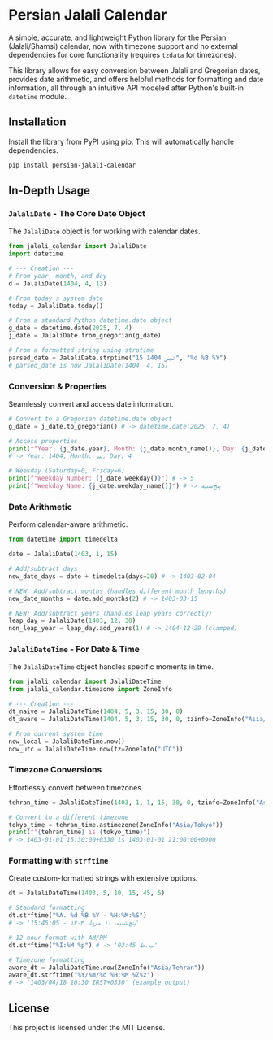 # Persian Jalali Calendar

A simple, accurate, and lightweight Python library for the Persian (Jalali/Shamsi) calendar, now with timezone support and no external dependencies for core functionality (requires `tzdata` for timezones).

This library allows for easy conversion between Jalali and Gregorian dates, provides date arithmetic, and offers helpful methods for formatting and date information, all through an intuitive API modeled after Python's built-in `datetime` module.

## Installation

Install the library from PyPI using pip. This will automatically handle dependencies.

```bash
pip install persian-jalali-calendar
```

## In-Depth Usage

### `JalaliDate` - The Core Date Object

The `JalaliDate` object is for working with calendar dates.

```python
from jalali_calendar import JalaliDate
import datetime

# --- Creation ---
# From year, month, and day
d = JalaliDate(1404, 4, 13)

# From today's system date
today = JalaliDate.today()

# From a standard Python datetime.date object
g_date = datetime.date(2025, 7, 4)
j_date = JalaliDate.from_gregorian(g_date)

# From a formatted string using strptime
parsed_date = JalaliDate.strptime("15 تیر 1404", "%d %B %Y")
# parsed_date is now JalaliDate(1404, 4, 15)
```

### Conversion & Properties

Seamlessly convert and access date information.

```python
# Convert to a Gregorian datetime.date object
g_date = j_date.to_gregorian() # -> datetime.date(2025, 7, 4)

# Access properties
print(f"Year: {j_date.year}, Month: {j_date.month_name()}, Day: {j_date.day}")
# -> Year: 1404, Month: تیر, Day: 4

# Weekday (Saturday=0, Friday=6)
print(f"Weekday Number: {j_date.weekday()}") # -> 5
print(f"Weekday Name: {j_date.weekday_name()}") # -> پنج‌شنبه
```

### Date Arithmetic

Perform calendar-aware arithmetic.

```python
from datetime import timedelta

date = JalaliDate(1403, 1, 15)

# Add/subtract days
new_date_days = date + timedelta(days=20) # -> 1403-02-04

# NEW: Add/subtract months (handles different month lengths)
new_date_months = date.add_months(2) # -> 1403-03-15

# NEW: Add/subtract years (handles leap years correctly)
leap_day = JalaliDate(1403, 12, 30)
non_leap_year = leap_day.add_years(1) # -> 1404-12-29 (clamped)
```

### `JalaliDateTime` - For Date & Time

The `JalaliDateTime` object handles specific moments in time.

```python
from jalali_calendar import JalaliDateTime
from jalali_calendar.timezone import ZoneInfo

# --- Creation ---
dt_naive = JalaliDateTime(1404, 5, 3, 15, 30, 0)
dt_aware = JalaliDateTime(1404, 5, 3, 15, 30, 0, tzinfo=ZoneInfo("Asia/Tehran"))

# From current system time
now_local = JalaliDateTime.now()
now_utc = JalaliDateTime.now(tz=ZoneInfo("UTC"))
```

### Timezone Conversions

Effortlessly convert between timezones.

```python
tehran_time = JalaliDateTime(1403, 1, 1, 15, 30, 0, tzinfo=ZoneInfo("Asia/Tehran"))

# Convert to a different timezone
tokyo_time = tehran_time.astimezone(ZoneInfo("Asia/Tokyo"))
print(f"{tehran_time} is {tokyo_time}")
# -> 1403-01-01 15:30:00+0330 is 1403-01-01 21:00:00+0900
```

### Formatting with `strftime`

Create custom-formatted strings with extensive options.

```python
dt = JalaliDateTime(1403, 5, 10, 15, 45, 5)

# Standard formatting
dt.strftime("%A، %d %B %Y - %H:%M:%S")
# -> 'پنج‌شنبه، ۱۰ مرداد ۱۴۰۳ - 15:45:05'

# 12-hour format with AM/PM
dt.strftime("%I:%M %p") # -> '03:45 ب.ظ'

# Timezone formatting
aware_dt = JalaliDateTime.now(ZoneInfo("Asia/Tehran"))
aware_dt.strftime("%Y/%m/%d %H:%M %Z%z")
# -> '1403/04/18 10:30 IRST+0330' (example output)
```

## License

This project is licensed under the MIT License.